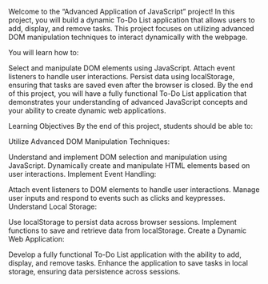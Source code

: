 Welcome to the “Advanced Application of JavaScript” project! In this project, you will build a dynamic To-Do List application that allows users to add, display, and remove tasks. This project focuses on utilizing advanced DOM manipulation techniques to interact dynamically with the webpage.

You will learn how to:

Select and manipulate DOM elements using JavaScript.
Attach event listeners to handle user interactions.
Persist data using localStorage, ensuring that tasks are saved even after the browser is closed.
By the end of this project, you will have a fully functional To-Do List application that demonstrates your understanding of advanced JavaScript concepts and your ability to create dynamic web applications.

Learning Objectives
By the end of this project, students should be able to:

Utilize Advanced DOM Manipulation Techniques:

Understand and implement DOM selection and manipulation using JavaScript.
Dynamically create and manipulate HTML elements based on user interactions.
Implement Event Handling:

Attach event listeners to DOM elements to handle user interactions.
Manage user inputs and respond to events such as clicks and keypresses.
Understand Local Storage:

Use localStorage to persist data across browser sessions.
Implement functions to save and retrieve data from localStorage.
Create a Dynamic Web Application:

Develop a fully functional To-Do List application with the ability to add, display, and remove tasks.
Enhance the application to save tasks in local storage, ensuring data persistence across sessions.